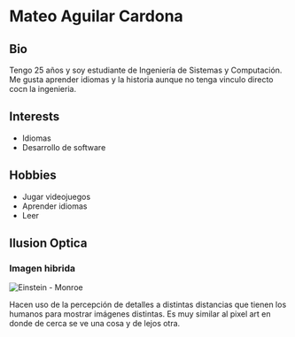 # Mateo Aguilar Cardona

## Bio
Tengo 25 años y soy estudiante de Ingeniería de Sistemas y Computación. Me gusta aprender idiomas y la historia aunque no tenga vinculo directo cocn la ingenieria.

## Interests
- Idiomas
- Desarrollo de software

## Hobbies
- Jugar videojuegos
- Aprender idiomas
- Leer

## Ilusion Optica

### Imagen hibrida


![Einstein - Monroe](../sketches/MateoAguilar/einstein_monroe.jpg)

Hacen uso de la percepción de detalles a distintas distancias que tienen los humanos para mostrar imágenes distintas. Es muy similar al pixel art en donde de cerca se ve una cosa y de lejos otra.